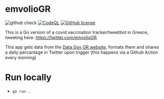 # emvolioGR

![github check](https://github.com/ipapast/emvolioGR/actions/workflows/go.yml/badge.svg) [![CodeQL](https://github.com/ipapast/emvolioGR/actions/workflows/codeql-analysis.yml/badge.svg)](https://github.com/ipapast/emvolioGR/actions/workflows/codeql-analysis.yml) [![GitHub license](https://img.shields.io/github/license/Naereen/StrapDown.js.svg)](https://github.com/Naereen/StrapDown.js/blob/master/LICENSE)


This is a Go version of a covid vaccination tracker/tweetbot in Greece, tweeting here: https://twitter.com/emvolioGR.

This app gets data from the [Data Gov GR website](https://data.gov.gr/datasets/mdg_emvolio/), formats them and shares a daily percantage in Twitter upon trigger (this happens via a Github Action every morning)

# Run locally

- ```go run .```
